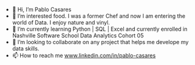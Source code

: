- 👋 Hi, I’m Pablo Casares
- 👀 I’m interested food. I was a former Chef and now I am entering the world of Data. 
      I enjoy nature and vinyl. 
- 🌱 I’m currently learning Python | SQL | Excel and currently enrolled in Nashville Software School Data Analytics Cohort 05
- 💞️ I’m looking to collaborate on any project that helps me develope my data skills.
- 📫 How to reach me www.linkedin.com/in/pablo-casares

<!---
PabloCasares212/PabloCasares212 is a ✨ special ✨ repository because its `README.md` (this file) appears on your GitHub profile.
You can click the Preview link to take a look at your changes.
--->
